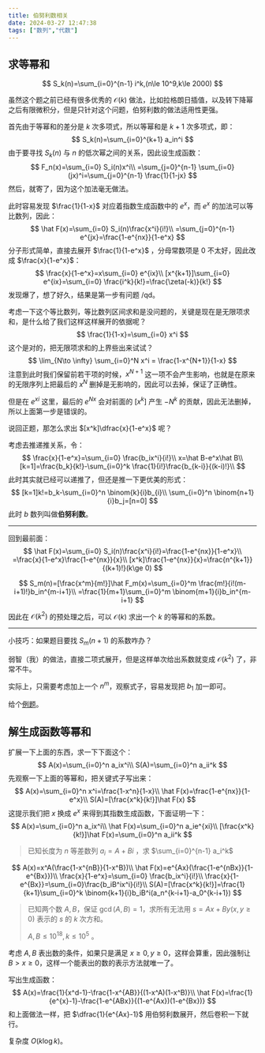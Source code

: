 ```yaml
---
title: 伯努利数相关
date: 2024-03-27 12:47:38
tags: ["数列","代数"]
---
```


## 求等幂和

$$
S_k(n)=\sum_{i=0}^{n-1} i^k,(n\le 10^9,k\le 2000)
$$
<!--more-->

虽然这个题之前已经有很多优秀的 $\mathcal O(k)$ 做法，比如拉格朗日插值，以及转下降幂之后有限微积分，但是只针对这个问题，伯努利数的做法适用性更强。

首先由于等幂和的差分是 $k$ 次多项式，所以等幂和是 $k+1$ 次多项式，即：
$$
S_k(n)=\sum_{i=0}^{k+1} a_in^i
$$
由于要寻找 $S_k(n)$ 与 $n$ 的低次幂之间的关系，因此设生成函数：
$$
F_n(x)=\sum_{i=0} S_i(n)x^i\\
=\sum_{j=0}^{n-1} \sum_{i=0} (jx)^i=\sum_{j=0}^{n-1} \frac{1}{1-jx}
$$
然后，就寄了，因为这个加法毫无做法。

此时容易发现 $\frac{1}{1-x}$ 对应着指数生成函数中的 $e^x$，而 $e^x$ 的加法可以等比数列，因此：
$$
\hat F(x)=\sum_{i=0} S_i(n)\frac{x^i}{i!}\\
=\sum_{j=0}^{n-1} e^{jx}=\frac{1-e^{nx}}{1-e^x}
$$
分子形式简单，直接去展开 $\frac{1}{1-e^x}$ ，分母常数项是 $0$ 不太好，因此改成 $\frac{x}{1-e^x}$：
$$
\frac{x}{1-e^x}=x\sum_{i=0} e^{ix}\\
[x^{k+1}]\sum_{i=0} e^{ix}=\sum_{i=0} \frac{i^k}{k!}=\frac{\zeta(-k)}{k!}
$$
发现爆了，想了好久，结果是第一步有问题 /qd。

考虑一下这个等比数列，等比数列区间求和是没问题的，关键是现在是无限项求和，是什么给了我们这样这样展开的依据呢？
$$
\frac{1}{1-x}=\sum_{i=0} x^i
$$
这个是对的，把无限项求和的上界些出来试试？
$$
\lim_{N\to \infty} \sum_{i=0}^N x^i = \frac{1-x^{N+1}}{1-x}
$$
注意到此时我们保留前若干项的时候，$x^{N+1}$ 这一项不会产生影响，也就是在原来的无限序列上把最后的 $x^N$ 删掉是无影响的，因此可以去掉，保证了正确性。

但是在 $e^{xi}$ 这里，最后的 $e^{Nx}$ 会对前面的 $[x^k]$ 产生 $-N^k$ 的贡献，因此无法删掉，所以上面第一步是错误的。

说回正题，那怎么求出 $[x^k]\dfrac{x}{1-e^x}$ 呢？ 

考虑去推递推关系，令：
$$
\frac{x}{1-e^x}=\sum_{i=0} \frac{b_ix^i}{i!}\\
x=\hat B-e^x\hat B\\
[k=1]=\frac{b_k}{k!}-\sum_{i=0}^k \frac{1}{i!}\frac{b_{k-i}}{(k-i)!}\\
$$
此时其实就已经可以递推了，但还是推一下更优美的形式：
$$
[k=1]k!=b_k-\sum_{i=0}^n \binom{k}{i}b_{i}\\
\sum_{i=0}^n \binom{n+1}{i}b_j=[n=0]
$$
此时 $b$ 数列叫做**伯努利数**。 

---

回到最前面：
$$
\hat F(x)=\sum_{i=0} S_i(n)\frac{x^i}{i!}=\frac{1-e^{nx}}{1-e^x}\\
=\frac{x}{1-e^x}\frac{1-e^{nx}}{x}\\
[x^k]\frac{1-e^{nx}}{x}=\frac{n^{k+1}}{(k+1)!}(k\ge 0)
$$

$$
S_m(n)=[\frac{x^m}{m!}]\hat F_m(x)=\sum_{i=0}^m \frac{m!}{i!(m-i+1)!}b_in^{m-i+1}\\
=\frac{1}{m+1}\sum_{i=0}^m \binom{m+1}{i}b_in^{m-i+1}
$$

因此在 $\mathcal O(k^2)$ 的预处理之后，可以 $\mathcal O(k)$ 求出一个 $k$ 的等幂和的系数。

---

小技巧：如果题目要找 $S_m(n+1)$ 的系数咋办？

弱智（我）的做法，直接二项式展开，但是这样单次给出系数就变成 $\mathcal O(k^2)$ 了，非常不牛。

实际上，只需要考虑加上一个 $n^m$，观察式子，容易发现把 $b_1$​ 加一即可。

给个[例题](https://acetaffyqwq.github.io/oiproblems/2024/03/27/P4464/)。

## 解生成函数等幂和

扩展一下上面的东西，求一下下面这个：
$$
A(x)=\sum_{i=0}^n a_ix^i\\
S(A)=\sum_{i=0}^n a_ii^k
$$
先观察一下上面的等幂和，把关键式子写出来：
$$
A(x)=\sum_{i=0}^n x^i=\frac{1-x^n}{1-x}\\
\hat F(x)=\frac{1-e^{nx}}{1-e^x}\\
S(A)=[\frac{x^k}{k!}]\hat F(x)
$$
这提示我们把 $x$ 换成 $e^x$ 来得到其指数生成函数，下面证明一下：
$$
A(x)=\sum_{i=0}^n a_ix^i\\
\hat F(x)=\sum_{i=0}^n a_ie^{xi}\\
[\frac{x^k}{k!}]\hat F(x)=\sum_{i=0}^n a_ii^k
$$

> 已知长度为 $n$ 等差数列 $a_i=A+Bi$ ，求 $\sum_{i=0}^{n-1} a_i^k$

$$
A(x)=x^A(\frac{1-x^{nB}}{1-x^B})\\
\hat F(x)=e^{Ax}(\frac{1-e^{nBx}}{1-e^{Bx}})\\
\frac{x}{1-e^x}=\sum_{i=0} \frac{b_ix^i}{i!}\\
\frac{x}{1-e^{Bx}}=\sum_{i=0}\frac{b_iB^ix^i}{i!}\\
S(A)=[\frac{x^k}{k!}]=\frac{1}{k+1}\sum_{i=0}^k \binom{k+1}{i}b_iB^i(a_n^{k-i+1}-a_0^{k-i+1})
$$

> 已知两个数 $A,B$，保证 $\gcd(A,B)=1$，求所有无法用 $s=Ax+By(x,y\ge 0)$ 表示的 $s$ 的 $k$ 次方和。
>
> $A,B\le 10^{18},k\le 10^5$ 。

考虑 $A,B$ 表出数的条件，如果只是满足 $x\ge 0,y\ge 0$，这样会算重，因此强制让 $B>x\ge 0$，这样一个能表出的数的表示方法就唯一了。

写出生成函数：
$$
A(x)=\frac{1}{x^d-1}-\frac{1-x^{AB}}{(1-x^A)(1-x^B)}\\
\hat F(x)=\frac{1}{e^{x}-1}-\frac{1-e^{ABx}}{(1-e^{Ax})(1-e^{Bx})}
$$
和上面做法一样，把 $\dfrac{1}{e^{Ax}-1}$ 用伯努利数展开，然后卷积一下就行。

复杂度 $O(k\log k)$。
